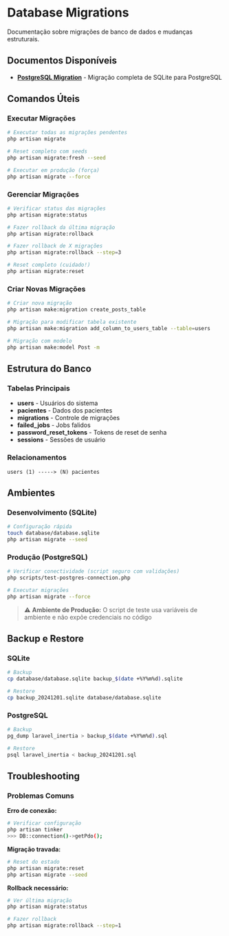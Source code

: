 # Database Migrations

Documentação sobre migrações de banco de dados e mudanças estruturais.

## Documentos Disponíveis

-   **[PostgreSQL Migration](./POSTGRESQL_MIGRATION.md)** - Migração completa de SQLite para PostgreSQL

## Comandos Úteis

### Executar Migrações

```bash
# Executar todas as migrações pendentes
php artisan migrate

# Reset completo com seeds
php artisan migrate:fresh --seed

# Executar em produção (força)
php artisan migrate --force
```

### Gerenciar Migrações

```bash
# Verificar status das migrações
php artisan migrate:status

# Fazer rollback da última migração
php artisan migrate:rollback

# Fazer rollback de X migrações
php artisan migrate:rollback --step=3

# Reset completo (cuidado!)
php artisan migrate:reset
```

### Criar Novas Migrações

```bash
# Criar nova migração
php artisan make:migration create_posts_table

# Migração para modificar tabela existente
php artisan make:migration add_column_to_users_table --table=users

# Migração com modelo
php artisan make:model Post -m
```

## Estrutura do Banco

### Tabelas Principais

-   **users** - Usuários do sistema
-   **pacientes** - Dados dos pacientes
-   **migrations** - Controle de migrações
-   **failed_jobs** - Jobs falidos
-   **password_reset_tokens** - Tokens de reset de senha
-   **sessions** - Sessões de usuário

### Relacionamentos

```
users (1) -----> (N) pacientes
```

## Ambientes

### Desenvolvimento (SQLite)

```bash
# Configuração rápida
touch database/database.sqlite
php artisan migrate --seed
```

### Produção (PostgreSQL)

```bash
# Verificar conectividade (script seguro com validações)
php scripts/test-postgres-connection.php

# Executar migrações
php artisan migrate --force
```

> ⚠️ **Ambiente de Produção:** O script de teste usa variáveis de ambiente e não expõe credenciais no código

## Backup e Restore

### SQLite

```bash
# Backup
cp database/database.sqlite backup_$(date +%Y%m%d).sqlite

# Restore
cp backup_20241201.sqlite database/database.sqlite
```

### PostgreSQL

```bash
# Backup
pg_dump laravel_inertia > backup_$(date +%Y%m%d).sql

# Restore
psql laravel_inertia < backup_20241201.sql
```

## Troubleshooting

### Problemas Comuns

**Erro de conexão:**

```bash
# Verificar configuração
php artisan tinker
>>> DB::connection()->getPdo();
```

**Migração travada:**

```bash
# Reset do estado
php artisan migrate:reset
php artisan migrate --seed
```

**Rollback necessário:**

```bash
# Ver última migração
php artisan migrate:status

# Fazer rollback
php artisan migrate:rollback --step=1
```
